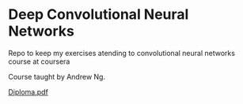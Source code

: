 # Deep Convolutional Neural Networks 

Repo to keep my exercises atending to convolutional neural networks course at coursera

Course taught by Andrew Ng. 

[Diploma.pdf](http://Felipehonorato1.github.io/deepconvolutionalnets/diploma.pdf)
